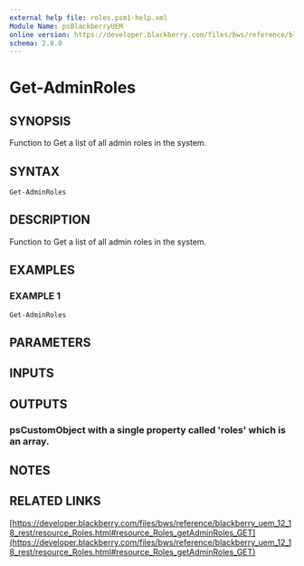 ```yaml
---
external help file: roles.psm1-help.xml
Module Name: psBlackberryUEM
online version: https://developer.blackberry.com/files/bws/reference/blackberry_uem_12_18_rest/resource_Roles.html#resource_Roles_getAdminRoles_GET
schema: 2.0.0
---
```


# Get-AdminRoles

## SYNOPSIS
Function to Get a list of all admin roles in the system.

## SYNTAX

```
Get-AdminRoles
```

## DESCRIPTION
Function to Get a list of all admin roles in the system.

## EXAMPLES

### EXAMPLE 1
```
Get-AdminRoles
```

## PARAMETERS

## INPUTS

## OUTPUTS

### psCustomObject with a single property called 'roles' which is an array.
## NOTES

## RELATED LINKS

[https://developer.blackberry.com/files/bws/reference/blackberry_uem_12_18_rest/resource_Roles.html#resource_Roles_getAdminRoles_GET](https://developer.blackberry.com/files/bws/reference/blackberry_uem_12_18_rest/resource_Roles.html#resource_Roles_getAdminRoles_GET)

